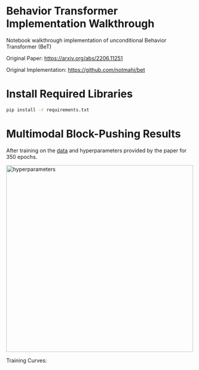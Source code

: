 # Behavior Transformer Implementation Walkthrough

Notebook walkthrough implementation of unconditional Behavior Transformer (BeT)

Original Paper: https://arxiv.org/abs/2206.11251

Original Implementation: https://github.com/notmahi/bet

# Install Required Libraries
```bash
pip install -r requirements.txt
```

# Multimodal Block-Pushing Results

After training on the [data](https://osf.io/983qz) and hyperparameters provided by the paper for 350 epochs.

<img width="500" alt="hyperparameters" src="https://github.com/omarrayyann/Behavior-Transformer/assets/77675540/1e0d0c69-d82e-443b-abb0-6c16e8ed3951">


Training Curves:

